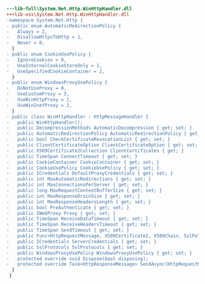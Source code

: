 ﻿```diff
---lib-full\System.Net.Http.WinHttpHandler.dll
+++lib-oss\System.Net.Http.WinHttpHandler.dll
-namespace System.Net.Http {
- public enum AutomaticRedirectionPolicy {
-   Always = 2,
-   DisallowHttpsToHttp = 1,
-   Never = 0,
  }
- public enum CookieUsePolicy {
-   IgnoreCookies = 0,
-   UseInternalCookieStoreOnly = 1,
-   UseSpecifiedCookieContainer = 2,
  }
- public enum WindowsProxyUsePolicy {
-   DoNotUseProxy = 0,
-   UseCustomProxy = 3,
-   UseWinHttpProxy = 1,
-   UseWinInetProxy = 2,
  }
- public class WinHttpHandler : HttpMessageHandler {
-   public WinHttpHandler();
-   public DecompressionMethods AutomaticDecompression { get; set; }
-   public AutomaticRedirectionPolicy AutomaticRedirectionPolicy { get; set; }
-   public bool CheckCertificateRevocationList { get; set; }
-   public ClientCertificateOption ClientCertificateOption { get; set; }
-   public X509Certificate2Collection ClientCertificates { get; }
-   public TimeSpan ConnectTimeout { get; set; }
-   public CookieContainer CookieContainer { get; set; }
-   public CookieUsePolicy CookieUsePolicy { get; set; }
-   public ICredentials DefaultProxyCredentials { get; set; }
-   public int MaxAutomaticRedirections { get; set; }
-   public int MaxConnectionsPerServer { get; set; }
-   public long MaxRequestContentBufferSize { get; set; }
-   public int MaxResponseDrainSize { get; set; }
-   public int MaxResponseHeadersLength { get; set; }
-   public bool PreAuthenticate { get; set; }
-   public IWebProxy Proxy { get; set; }
-   public TimeSpan ReceiveDataTimeout { get; set; }
-   public TimeSpan ReceiveHeadersTimeout { get; set; }
-   public TimeSpan SendTimeout { get; set; }
-   public Func<HttpRequestMessage, X509Certificate2, X509Chain, SslPolicyErrors, bool> ServerCertificateValidationCallback { get; set; }
-   public ICredentials ServerCredentials { get; set; }
-   public SslProtocols SslProtocols { get; set; }
-   public WindowsProxyUsePolicy WindowsProxyUsePolicy { get; set; }
-   protected override void Dispose(bool disposing);
-   protected override Task<HttpResponseMessage> SendAsync(HttpRequestMessage request, CancellationToken cancellationToken);
  }
 }
```
